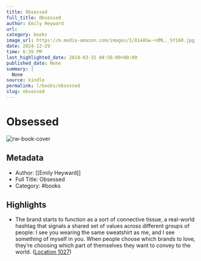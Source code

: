 ```yaml
---
title: Obsessed
full_title: Obsessed
author: Emily Heyward
url: 
category: books
image_url: https://m.media-amazon.com/images/I/814ASw-+dML._SY160.jpg
date: 2024-12-29
time: 6:39 PM
last_highlighted_date: 2024-03-31 04:56:00+00:00
published_date: None
summary: |
  None
source: kindle
permalink: l/books/obsessed
slug: obsessed
---
```

# Obsessed

![rw-book-cover](https://m.media-amazon.com/images/I/814ASw-+dML._SY160.jpg)

## Metadata
- Author: [[Emily Heyward]]
- Full Title: Obsessed
- Category: #books

## Highlights
- The brand starts to function as a sort of connective tissue, a real-world hashtag that signals a shared set of values across different groups of people: I see you wearing the same sweatshirt as me, and I see something of myself in you. When people choose which brands to love, they’re choosing which part of themselves they want to convey to the world. ([Location 1027](https://readwise.io/to_kindle?action=open&asin=B07XXC9T8Y&location=1027))


